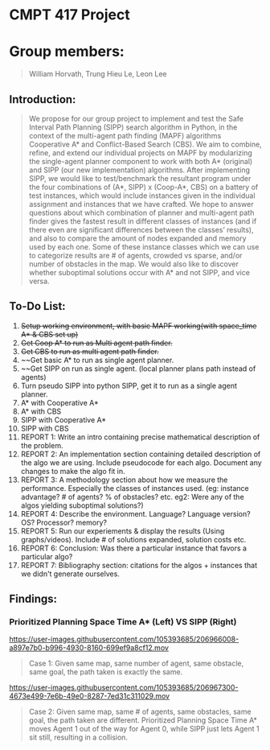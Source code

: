# CMPT 417 Project
# Group members: 
> William Horvath, Trung Hieu Le, Leon Lee

## Introduction:
> We propose for our group project to implement and test the Safe Interval Path Planning (SIPP) search algorithm in Python, in the context of the multi-agent path finding (MAPF) algorithms Cooperative A* and Conflict-Based Search (CBS). We aim to combine, refine, and extend our individual projects on MAPF by modularizing the single-agent planner component to work with both A* (original) and SIPP (our new implementation) algorithms. After implementing SIPP, we would like to test/benchmark the resultant program under the four combinations of (A*, SIPP) x (Coop-A*, CBS) on a battery of test instances, which would include instances given in the individual assignment and instances that we have crafted.
> We hope to answer questions about which combination of planner and multi-agent path finder gives the fastest result in different classes of instances (and if there even are significant differences between the classes’ results), and also to compare the amount of nodes expanded and memory used by each one. Some of these instance classes which we can use to categorize results are # of agents, crowded vs sparse, and/or number of obstacles in the map. We would also like to discover whether suboptimal solutions occur with A* and not SIPP, and vice versa. 

## To-Do List:
1. ~~Setup working environment, with basic MAPF working(with space_time A* & CBS set up)~~
2. ~~Get Coop A* to run as Multi agent path finder.~~
3. ~~Get CBS to run as multi agent path finder.~~
4. ~~Get basic A* to run as single agent planner.
5. ~~Get SIPP on run as single agent. (local planner plans path instead of agents)
6. Turn pseudo SIPP into python SIPP, get it to run as a single agent planner.
7. A* with Cooperative A*
8. A* with CBS
9. SIPP with Cooperative A*
10. SIPP with CBS
11. REPORT 1: Write an intro containing precise mathematical description of the problem.
12. REPORT 2: An implementation section containing detailed description of the algo we are using. Include pseudocode for each algo. Document any changes to make the algo fit in.
13. REPORT 3: A methodology section about how we measure the performance. Especially the classes of instances used. (eg: instance advantage? # of agents? % of obstacles? etc. eg2: Were any of the algos yielding suboptimal solutions?)
14. REPORT 4: Describe the environment. Language? Language version? OS? Processor? memory?
15. REPORT 5: Run our experiements & display the results (Using graphs/videos). Include # of solutions expanded, solution costs etc.
16. REPORT 6: Conclusion: Was there a particular instance that favors a particular algo?
17. REPORT 7: Bibliography section: citations for the algos + instances that we didn't generate ourselves.

## Findings:
### Prioritized Planning Space Time A* (Left) VS SIPP (Right)
https://user-images.githubusercontent.com/105393685/206966008-a897e7b0-b996-4930-8160-699ef9a8cf12.mov

> Case 1: Given same map, same number of agent, same obstacle, same goal, the path taken is exactly the same.

https://user-images.githubusercontent.com/105393685/206967300-4673e499-7e6b-49e0-8287-7ed31c311029.mov

> Case 2: Given same map, same # of agents, same obstacles, same goal, the path taken are different. Prioritized Planning Space Time A* moves Agent 1 out of the way for Agent 0, while SIPP just lets Agent 1 sit still, resulting in a collision.



